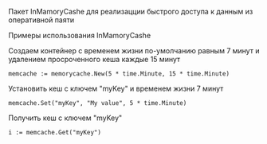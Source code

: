 Пакет InMamoryCashe для реализацции быстрого доступа к данным из оперативной паяти

Примеры использования InMamoryCashe

Создаем контейнер с временем жизни по-умолчанию равным 7 минут и удалением просроченного кеша каждые 15 минут

`memcache := memorycache.New(5 * time.Minute, 15 * time.Minute)`

Установить кеш с ключем "myKey" и временем жизни 7 минут

`memcache.Set("myKey", "My value", 5 * time.Minute)`

Получить кеш с ключем "myKey"

`i := memcache.Get("myKey")`
